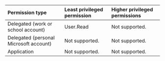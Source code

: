 |Permission type|Least privileged permission|Higher privileged permissions|
|:---|:---|:---|
|Delegated (work or school account)|User.Read|Not supported.|
|Delegated (personal Microsoft account)|Not supported.|Not supported.|
|Application|Not supported.|Not supported.|

